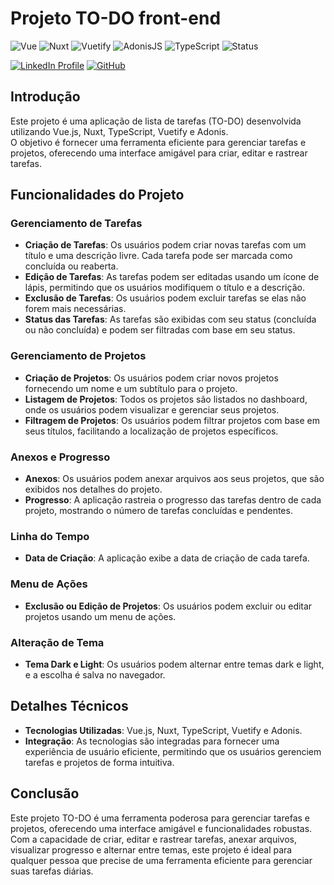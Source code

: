 # Projeto TO-DO front-end

![Vue](https://img.shields.io/badge/Vue.js-35495E?style=for-the-badge&logo=vue.js&logoColor=4FC08D)
![Nuxt](https://img.shields.io/badge/Nuxt-002E3B?style=for-the-badge&logo=nuxtdotjs&logoColor=#00DC82)
![Vuetify](https://img.shields.io/badge/Vuetify-1867C0?style=for-the-badge&logo=vuetify&logoColor=AEDDFF)
![AdonisJS](https://img.shields.io/badge/adonisjs-%23220052.svg?style=for-the-badge&logo=adonisjs&logoColor=white)
![TypeScript](https://img.shields.io/badge/TypeScript-007ACC?style=for-the-badge&logo=typescript&logoColor=white)
![Status](https://img.shields.io/badge/Status-in_development-orange?style=for-the-badge)

[![LinkedIn Profile](https://img.shields.io/badge/LinkedIn-Robosn%20Messias-blue?style=for-the-badge&logo=linkedin&logoColor=white)](https://www.linkedin.com/in/robson-messias/)
[![GitHub](https://img.shields.io/badge/GitHub-RobsonBucci-black?style=for-the-badge&logo=github&logoColor=white)](https://github.com/robsonbucci)

## Introdução

Este projeto é uma aplicação de lista de tarefas (TO-DO) desenvolvida utilizando Vue.js, Nuxt, TypeScript, Vuetify e Adonis.<br/>
O objetivo é fornecer uma ferramenta eficiente para gerenciar tarefas e projetos, oferecendo uma interface amigável para criar, editar e rastrear tarefas.

## Funcionalidades do Projeto

### Gerenciamento de Tarefas

- **Criação de Tarefas**: Os usuários podem criar novas tarefas com um título e uma descrição livre. Cada tarefa pode ser marcada como concluída ou reaberta.
- **Edição de Tarefas**: As tarefas podem ser editadas usando um ícone de lápis, permitindo que os usuários modifiquem o título e a descrição.
- **Exclusão de Tarefas**: Os usuários podem excluir tarefas se elas não forem mais necessárias.
- **Status das Tarefas**: As tarefas são exibidas com seu status (concluída ou não concluída) e podem ser filtradas com base em seu status.

### Gerenciamento de Projetos

- **Criação de Projetos**: Os usuários podem criar novos projetos fornecendo um nome e um subtítulo para o projeto.
- **Listagem de Projetos**: Todos os projetos são listados no dashboard, onde os usuários podem visualizar e gerenciar seus projetos.
- **Filtragem de Projetos**: Os usuários podem filtrar projetos com base em seus títulos, facilitando a localização de projetos específicos.

### Anexos e Progresso

- **Anexos**: Os usuários podem anexar arquivos aos seus projetos, que são exibidos nos detalhes do projeto.
- **Progresso**: A aplicação rastreia o progresso das tarefas dentro de cada projeto, mostrando o número de tarefas concluídas e pendentes.

### Linha do Tempo

- **Data de Criação**: A aplicação exibe a data de criação de cada tarefa.

### Menu de Ações

- **Exclusão ou Edição de Projetos**: Os usuários podem excluir ou editar projetos usando um menu de ações.

### Alteração de Tema

- **Tema Dark e Light**: Os usuários podem alternar entre temas dark e light, e a escolha é salva no navegador.

## Detalhes Técnicos

- **Tecnologias Utilizadas**: Vue.js, Nuxt, TypeScript, Vuetify e Adonis.
- **Integração**: As tecnologias são integradas para fornecer uma experiência de usuário eficiente, permitindo que os usuários gerenciem tarefas e projetos de forma intuitiva.

## Conclusão

Este projeto TO-DO é uma ferramenta poderosa para gerenciar tarefas e projetos, oferecendo uma interface amigável e funcionalidades robustas. Com a capacidade de criar, editar e rastrear tarefas, anexar arquivos, visualizar progresso e alternar entre temas, este projeto é ideal para qualquer pessoa que precise de uma ferramenta eficiente para gerenciar suas tarefas diárias.
